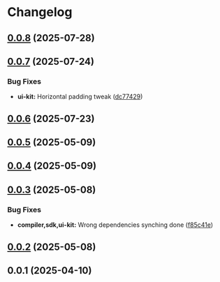 # Changelog
## [0.0.8](https://github.com/klave-network/platform/compare/ui-kit@0.0.7...ui-kit@0.0.8) (2025-07-28)

## [0.0.7](https://github.com/klave-network/platform/compare/ui-kit@0.0.6...ui-kit@0.0.7) (2025-07-24)


### Bug Fixes

* **ui-kit:** Horizontal padding tweak ([dc77429](https://github.com/klave-network/platform/commit/dc774295aa62869691fb516ac15226b55b72e2eb))

## [0.0.6](https://github.com/klave-network/platform/compare/ui-kit@0.0.5...ui-kit@0.0.6) (2025-07-23)

## [0.0.5](https://github.com/klave-network/platform/compare/ui-kit@0.0.4...ui-kit@0.0.5) (2025-05-09)

## [0.0.4](https://github.com/klave-network/platform/compare/ui-kit@0.0.3...ui-kit@0.0.4) (2025-05-09)

## [0.0.3](https://github.com/klave-network/platform/compare/ui-kit@0.0.2...ui-kit@0.0.3) (2025-05-08)


### Bug Fixes

* **compiler,sdk,ui-kit:** Wrong dependencies synching done ([f85c41e](https://github.com/klave-network/platform/commit/f85c41eebeeec291692b2c45579ede4f89d6ac94))

## [0.0.2](https://github.com/klave-network/platform/compare/ui-kit@0.0.1...ui-kit@0.0.2) (2025-05-08)

## 0.0.1 (2025-04-10)
